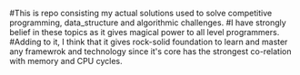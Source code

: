 #This is repo consisting my actual solutions 
used to solve competitive programming,
data_structure and algorithmic challenges.
#I have strongly belief in these topics 
as it gives magical power to all level
programmers.
#Adding to it, I think that it gives 
rock-solid foundation to learn and master
any framewrok and technology since it's core
has the strongest co-relation with memory and
CPU cycles.

